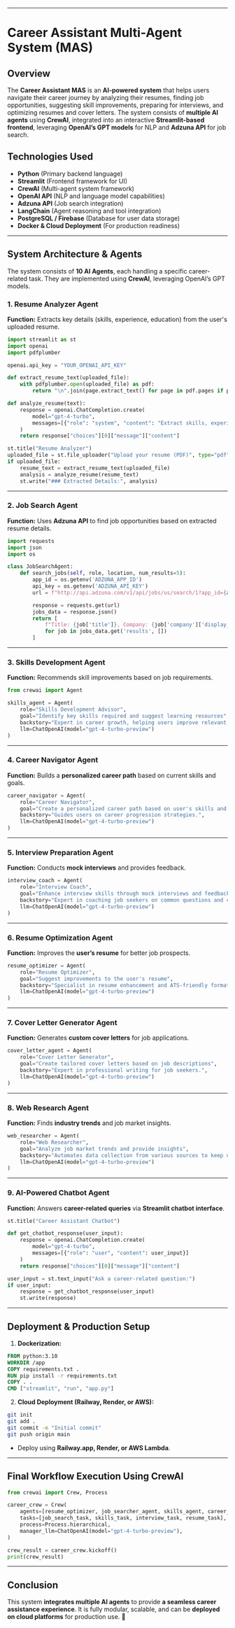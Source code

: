 
---

# **Career Assistant Multi-Agent System (MAS)**  

## **Overview**  
The **Career Assistant MAS** is an **AI-powered system** that helps users navigate their career journey by analyzing their resumes, finding job opportunities, suggesting skill improvements, preparing for interviews, and optimizing resumes and cover letters. The system consists of **multiple AI agents** using **CrewAI**, integrated into an interactive **Streamlit-based frontend**, leveraging **OpenAI’s GPT models** for NLP and **Adzuna API** for job search.  

## **Technologies Used**  
- **Python** (Primary backend language)  
- **Streamlit** (Frontend framework for UI)  
- **CrewAI** (Multi-agent system framework)  
- **OpenAI API** (NLP and language model capabilities)  
- **Adzuna API** (Job search integration)  
- **LangChain** (Agent reasoning and tool integration)  
- **PostgreSQL / Firebase** (Database for user data storage)  
- **Docker & Cloud Deployment** (For production readiness)  

---

## **System Architecture & Agents**  

The system consists of **10 AI Agents**, each handling a specific career-related task. They are implemented using **CrewAI**, leveraging OpenAI’s GPT models.  

### **1. Resume Analyzer Agent**  
**Function:** Extracts key details (skills, experience, education) from the user's uploaded resume.  

```python
import streamlit as st
import openai
import pdfplumber

openai.api_key = "YOUR_OPENAI_API_KEY"

def extract_resume_text(uploaded_file):
    with pdfplumber.open(uploaded_file) as pdf:
        return "\n".join(page.extract_text() for page in pdf.pages if page.extract_text())

def analyze_resume(text):
    response = openai.ChatCompletion.create(
        model="gpt-4-turbo",
        messages=[{"role": "system", "content": "Extract skills, experience, and education from the following resume:\n" + text}]
    )
    return response["choices"][0]["message"]["content"]

st.title("Resume Analyzer")
uploaded_file = st.file_uploader("Upload your resume (PDF)", type="pdf")
if uploaded_file:
    resume_text = extract_resume_text(uploaded_file)
    analysis = analyze_resume(resume_text)
    st.write("### Extracted Details:", analysis)
```

---

### **2. Job Search Agent**  
**Function:** Uses **Adzuna API** to find job opportunities based on extracted resume details.  

```python
import requests
import json
import os

class JobSearchAgent:
    def search_jobs(self, role, location, num_results=5):
        app_id = os.getenv('ADZUNA_APP_ID')
        api_key = os.getenv('ADZUNA_API_KEY')
        url = f"http://api.adzuna.com/v1/api/jobs/us/search/1?app_id={app_id}&app_key={api_key}&results_per_page={num_results}&what={role}&where={location}&content-type=application/json"

        response = requests.get(url)
        jobs_data = response.json()
        return [
            f"Title: {job['title']}, Company: {job['company']['display_name']}, Location: {job['location']['display_name']}"
            for job in jobs_data.get('results', [])
        ]
```

---

### **3. Skills Development Agent**  
**Function:** Recommends skill improvements based on job requirements.  

```python
from crewai import Agent

skills_agent = Agent(
    role="Skills Development Advisor",
    goal="Identify key skills required and suggest learning resources",
    backstory="Expert in career growth, helping users improve relevant skills.",
    llm=ChatOpenAI(model="gpt-4-turbo-preview")
)
```

---

### **4. Career Navigator Agent**  
**Function:** Builds a **personalized career path** based on current skills and goals.  

```python
career_navigator = Agent(
    role="Career Navigator",
    goal="Create a personalized career path based on user's skills and experience",
    backstory="Guides users on career progression strategies.",
    llm=ChatOpenAI(model="gpt-4-turbo-preview")
)
```

---

### **5. Interview Preparation Agent**  
**Function:** Conducts **mock interviews** and provides feedback.  

```python
interview_coach = Agent(
    role="Interview Coach",
    goal="Enhance interview skills through mock interviews and feedback",
    backstory="Expert in coaching job seekers on common questions and confidence-building.",
    llm=ChatOpenAI(model="gpt-4-turbo-preview")
)
```

---

### **6. Resume Optimization Agent**  
**Function:** Improves the **user’s resume** for better job prospects.  

```python
resume_optimizer = Agent(
    role="Resume Optimizer",
    goal="Suggest improvements to the user's resume",
    backstory="Specialist in resume enhancement and ATS-friendly formatting.",
    llm=ChatOpenAI(model="gpt-4-turbo-preview")
)
```

---

### **7. Cover Letter Generator Agent**  
**Function:** Generates **custom cover letters** for job applications.  

```python
cover_letter_agent = Agent(
    role="Cover Letter Generator",
    goal="Create tailored cover letters based on job descriptions",
    backstory="Expert in professional writing for job seekers.",
    llm=ChatOpenAI(model="gpt-4-turbo-preview")
)
```

---

### **8. Web Research Agent**  
**Function:** Finds **industry trends** and job market insights.  

```python
web_researcher = Agent(
    role="Web Researcher",
    goal="Analyze job market trends and provide insights",
    backstory="Automates data collection from various sources to keep users informed.",
    llm=ChatOpenAI(model="gpt-4-turbo-preview")
)
```

---

### **9. AI-Powered Chatbot Agent**  
**Function:** Answers **career-related queries** via **Streamlit chatbot interface**.  

```python
st.title("Career Assistant Chatbot")

def get_chatbot_response(user_input):
    response = openai.ChatCompletion.create(
        model="gpt-4-turbo",
        messages=[{"role": "user", "content": user_input}]
    )
    return response["choices"][0]["message"]["content"]

user_input = st.text_input("Ask a career-related question:")
if user_input:
    response = get_chatbot_response(user_input)
    st.write(response)
```

---

## **Deployment & Production Setup**  
1. **Dockerization:**  
```dockerfile
FROM python:3.10
WORKDIR /app
COPY requirements.txt .
RUN pip install -r requirements.txt
COPY . .
CMD ["streamlit", "run", "app.py"]
```

2. **Cloud Deployment (Railway, Render, or AWS):**  
```bash
git init
git add .
git commit -m "Initial commit"
git push origin main
```
- Deploy using **Railway.app, Render, or AWS Lambda**.

---

## **Final Workflow Execution Using CrewAI**  
```python
from crewai import Crew, Process

career_crew = Crew(
    agents=[resume_optimizer, job_searcher_agent, skills_agent, career_navigator, interview_coach, cover_letter_agent],
    tasks=[job_search_task, skills_task, interview_task, resume_task],
    process=Process.hierarchical,
    manager_llm=ChatOpenAI(model="gpt-4-turbo-preview"),
)

crew_result = career_crew.kickoff()
print(crew_result)
```

---

## **Conclusion**  
This system **integrates multiple AI agents** to provide **a seamless career assistance experience**. It is fully modular, scalable, and can be **deployed on cloud platforms** for production use. 🚀  
